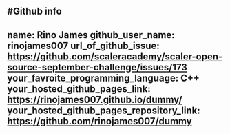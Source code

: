 #Github info
---
name: Rino James
github_user_name: rinojames007
url_of_github_issue: https://github.com/scaleracademy/scaler-open-source-september-challenge/issues/173
your_favroite_programming_language: C++
your_hosted_github_pages_link: https://rinojames007.github.io/dummy/
your_hosted_github_pages_repository_link: https://github.com/rinojames007/dummy
---
